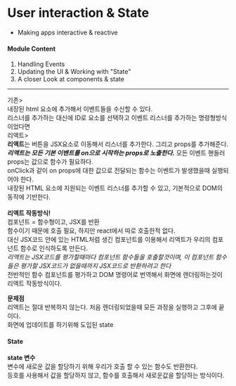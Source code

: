 # User interaction & State
- Making apps interactive & reactive

#### Module Content
1. Handling Events
2. Updating the UI & Working with "State"
3. A closer Look at components & state
---------------------------------------------
기존> <br> 
내장된 html 요소에 추가해서 이벤트들을 수신할 수 있다.<br>
리스너를 추가하는 대신에 ID로 요소를 선택하고 이벤트 리스너를 추가하는 명령형방식이었다면<br>
리액트> <br>
**리액트**는 버튼을 JSX요소로 이동해서 리스너를 추가한다. 그리고 props를 추가해준다. <br>
***리액트는 모든 기본 이벤트를 on으로 시작하는 props로 노출한다.***
모든 이벤트 핸들러 props는 값으로 함수가 필요하다. <br>
onClick과 같이 on props에 대한 값으로 전달되는 함수는 이벤트가 발생했을때 실행되어야 한다. <br>
내장된 HTML 요소에 지원되는 이벤트 리스너를 추가할 수 있고, 기본적으로 DOM의 동작에 기반한다.<br>
<br>
**리액트 작동방식!**<Br> 
컴포넌트 = 함수형이고, JSX를 반환<br>
함수이기 때문에 호출 필요, 하지만 react에서 따로 호출한적 없다. <br>
대신 JSX코드 안에 있는 HTML처럼 생긴 컴포넌트를 이용해서 리액트가 우리의 컴포넌트 함수로 인식하도록 만든다. <br>
_리액트는 JSX코드를 평가할때마다 컴포넌트 함수들을 호출할것이며, 이 컴포넌트 함수들은 평가할 JSX코드가 없을때까지 JSX코드로 반환하려고 한다_<br>
전반적인 함수 컴포넌트를 평가하고 DOM 명령어로 번역해서 화면에 렌더링하는것이 리액트 작동방식이다.<br>

**문제점**<br>
리액트는 절대 반복하지 않는다. 처음 렌더링되었을때 모든 과정을 실행하고 그후에 끝이다.<br>
화면에 업데이트를 하기위해 도입된 state 

#### State 
**state 변수**<br>
변수에 새로운 값을 할당하기 위해 우리가 호출 할 수 있는 함수도 반환한다.<br>
등호를 사용해서 값을 할당하지 않고, 함수를 호출해서 새로운값을 할당하는 방식이다.
